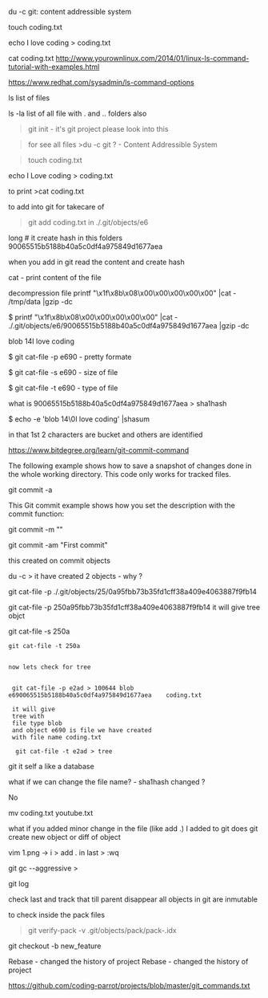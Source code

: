 du -c
git: content addressible system

touch coding.txt

echo I love coding > coding.txt

cat coding.txt
http://www.yourownlinux.com/2014/01/linux-ls-command-tutorial-with-examples.html

https://www.redhat.com/sysadmin/ls-command-options

ls list of files
 
ls -la list of all file with . and .. folders also 

>git init - it's git project please look into this

>for see all files  >du -c
 git ? - Content Addressible System
 
>touch coding.txt

echo I Love coding > coding.txt

to print >cat coding.txt

to add into git for takecare of
>git add coding.txt
 in ./.git/objects/e6

long #
it create hash in this folders
90065515b5188b40a5c0df4a975849d1677aea

when you add in git read the content and create hash

cat - print content of the file

decompression file
printf "\x1f\x8b\x08\x00\x00\x00\x00\x00" |cat - /tmp/data |gzip -dc 

$ printf "\x1f\x8b\x08\x00\x00\x00\x00\x00" |cat - ./.git/objects/e6/90065515b5188b40a5c0df4a975849d1677aea |gzip -dc

blob 14I love coding

$ git cat-file -p e690 - pretty formate

$ git cat-file -s e690 - size of file

$ git cat-file -t e690 - type of file


what is 90065515b5188b40a5c0df4a975849d1677aea > sha1hash

$ echo -e 'blob 14\0I love coding' |shasum

in that 1st 2 characters are bucket and others are identified

https://www.bitdegree.org/learn/git-commit-command

The following example shows how to save a snapshot of changes done in the whole working directory. This code only works for tracked files.

git commit -a

This Git commit example shows how you set the description with the commit function:

git commit -m "<message>"


git commit -am "First commit"

this created on commit objects

du -c  > it have created 2 objects - why ?

 git cat-file -p ./.git/objects/25/0a95fbb73b35fd1cff38a409e4063887f9fb14


 git cat-file -p 250a95fbb73b35fd1cff38a409e4063887f9fb14 
  it will give tree objct
  
   git cat-file -s 250a
   
    git cat-file -t 250a
	
	
	now lets check for tree
	
	
	 git cat-file -p e2ad > 100644 blob e690065515b5188b40a5c0df4a975849d1677aea    coding.txt

	 it will give 
	 tree with 
	 file type blob 
	 and object e690 is file we have created 
	 with file name coding.txt
	 
	  git cat-file -t e2ad > tree

git it self a like a database


what if we can change the file name? - sha1hash changed ?

No

mv coding.txt youtube.txt


what if you added minor change in the file (like add .) I added to git 	  does git create new object or diff of object 

vim 1.png -> i > add . in last > :wq

git gc --aggressive > 


git log

check last and track that till parent disappear
all objects in git are inmutable

to check inside the pack files

>git verify-pack -v .git/objects/pack/pack-.idx


git checkout -b new_feature

Rebase - changed the history of project
Rebase - changed the history of project
  
  
  https://github.com/coding-parrot/projects/blob/master/git_commands.txt
	 
  
  




